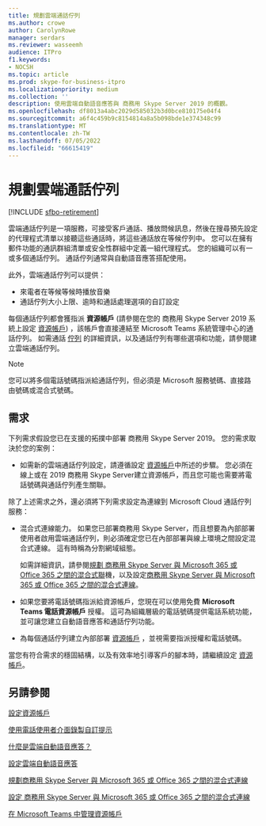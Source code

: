 ```yaml
---
title: 規劃雲端通話佇列
ms.author: crowe
author: CarolynRowe
manager: serdars
ms.reviewer: wasseemh
audience: ITPro
f1.keywords:
- NOCSH
ms.topic: article
ms.prod: skype-for-business-itpro
ms.localizationpriority: medium
ms.collection: ''
description: 使用雲端自動語音應答與 商務用 Skype Server 2019 的概觀。
ms.openlocfilehash: df8013a4abc2029d585032b3d0bce810175e04f4
ms.sourcegitcommit: a6f4c459b9c8154814a8a5b098bde1e374348c99
ms.translationtype: MT
ms.contentlocale: zh-TW
ms.lasthandoff: 07/05/2022
ms.locfileid: "66615419"
---
```

# <a name="plan-cloud-call-queues"></a>規劃雲端通話佇列

[!INCLUDE [sfbo-retirement](../../Hub/includes/sfbo-retirement.md)]

雲端通話佇列是一項服務，可接受客戶通話、播放問候訊息，然後在搜尋預先設定的代理程式清單以接聽這些通話時，將這些通話放在等候佇列中。 您可以在擁有郵件功能的通訊群組清單或安全性群組中定義一組代理程式。 您的組織可以有一或多個通話佇列。 通話佇列通常與自動語音應答搭配使用。

此外，雲端通話佇列可以提供：

- 來電者在等候等候時播放音樂
- 通話佇列大小上限、逾時和通話處理選項的自訂設定

每個通話佇列都會獲指派 **資源帳戶** (請參閱在您的 商務用 Skype Server 2019 系統上設定 [資源帳戶](configure-onprem-ra.md)) ，該帳戶會直接連結至 Microsoft Teams 系統管理中心的通話佇列。 如需通話 [佇列](/MicrosoftTeams/create-a-phone-system-call-queue) 的詳細資訊，以及通話佇列有哪些選項和功能，請參閱建立雲端通話佇列。

> [!NOTE]
> 您可以將多個電話號碼指派給通話佇列，但必須是 Microsoft 服務號碼、直接路由號碼或混合式號碼。

## <a name="requirements"></a>需求

下列需求假設您已在支援的拓撲中部署 商務用 Skype Server 2019。  您的需求取決於您的案例：

- 如需新的雲端通話佇列設定，請遵循設定 [資源帳戶](configure-onprem-ra.md)中所述的步驟。 您必須在線上或在 2019 商務用 Skype Server建立資源帳戶，而且您可能也需要將電話號碼與通話佇列產生關聯。

除了上述需求之外，還必須將下列需求設定為連線到 Microsoft Cloud 通話佇列服務：

- 混合式連線能力。 如果您已部署商務用 Skype Server，而且想要為內部部署使用者啟用雲端通話佇列，則必須確定您已在內部部署與線上環境之間設定混合式連線。 這有時稱為分割網域組態。

   如需詳細資訊，請參閱[規劃 商務用 Skype Server 與 Microsoft 365 或 Office 365 之間的混合式聯](plan-hybrid-connectivity.md)機，以及設定[商務用 Skype Server 與 Microsoft 365 或 Office 365 之間的混合式連線](configure-hybrid-connectivity.md)。

- 如果您要將電話號碼指派給資源帳戶，您現在可以使用免費 **Microsoft Teams 電話資源帳戶** 授權。 這可為組織層級的電話號碼提供電話系統功能，並可讓您建立自動語音應答和通話佇列功能。

- 為每個通話佇列建立內部部署 [資源帳戶](configure-onprem-ra.md) ，並視需要指派授權和電話號碼。  

當您有符合需求的穩固結構，以及有效率地引導客戶的腳本時，請繼續設定  [資源帳戶](configure-onprem-ra.md)。

## <a name="see-also"></a>另請參閱

[設定資源帳戶](configure-onprem-ra.md)

[使用電話使用者介面錄製自訂提示](/exchange/voice-mail-unified-messaging/greetings-announcements-menus-and-prompts/enable-custom-prompt-recording)

[什麼是雲端自動語音應答？](/SkypeForBusiness/what-is-phone-system-in-office-365/what-are-phone-system-auto-attendants)

[設定雲端自動語音應答](/MicrosoftTeams/create-a-phone-system-auto-attendant)

[規劃商務用 Skype Server 與 Microsoft 365 或 Office 365 之間的混合式連線](plan-hybrid-connectivity.md)

[設定 商務用 Skype Server 與 Microsoft 365 或 Office 365 之間的混合式連線](configure-hybrid-connectivity.md)

[在 Microsoft Teams 中管理資源帳戶](/MicrosoftTeams/manage-resource-accounts)